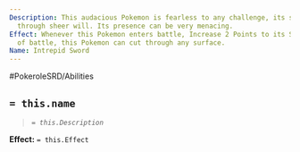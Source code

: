 ```yaml
---
Description: This audacious Pokemon is fearless to any challenge, its strength increases
  through sheer will. Its presence can be very menacing.
Effect: Whenever this Pokemon enters battle, Increase 2 Points to its Strength. Outside
  of battle, this Pokemon can cut through any surface.
Name: Intrepid Sword
---
```


#PokeroleSRD/Abilities

## `= this.name`

> *`= this.Description`*

**Effect:** `= this.Effect`
